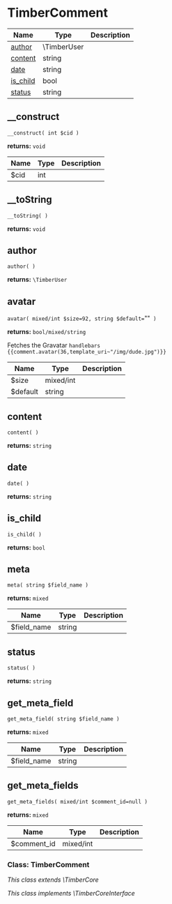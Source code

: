 
# TimberComment




Name | Type | Description
---- | ---- | -----------
[author](#author) | \TimberUser | 
[content](#content) | string | 
[date](#date) | string | 
[is_child](#is_child) | bool | 
[status](#status) | string | 

## __construct
`__construct( int $cid )`

**returns:** `void`



Name | Type | Description
---- | ---- | -----------
$cid | int | 


## __toString
`__toString( )`

**returns:** `void`




## author
`author( )`

**returns:** `\TimberUser`




## avatar
`avatar( mixed/int $size=92, string $default=`""` )`

**returns:** `bool/mixed/string`

Fetches the Gravatar ```handlebars {{comment.avatar(36,template_uri~"/img/dude.jpg")}} ```

Name | Type | Description
---- | ---- | -----------
$size | mixed/int | 
$default | string | 


## content
`content( )`

**returns:** `string`




## date
`date( )`

**returns:** `string`




## is_child
`is_child( )`

**returns:** `bool`




## meta
`meta( string $field_name )`

**returns:** `mixed`



Name | Type | Description
---- | ---- | -----------
$field_name | string | 


## status
`status( )`

**returns:** `string`




## get_meta_field
`get_meta_field( string $field_name )`

**returns:** `mixed`



Name | Type | Description
---- | ---- | -----------
$field_name | string | 


## get_meta_fields
`get_meta_fields( mixed/int $comment_id=null )`

**returns:** `mixed`



Name | Type | Description
---- | ---- | -----------
$comment_id | mixed/int | 



### Class: TimberComment



*This class extends \TimberCore*

*This class implements \TimberCoreInterface*

